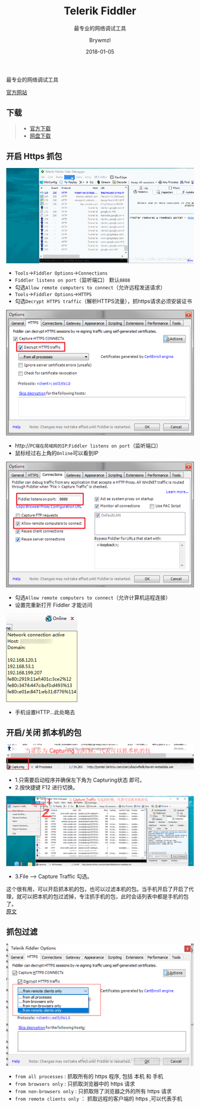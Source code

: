 ﻿---
layout:     post
title:      Telerik Fiddler
subtitle:   最专业的网络调试工具
date:       2018-01-05
author:     Brywmzl
header-img: img/Fiddler/banner_promotional_section.png
catalog: true
tags:
    - Telerik Fiddler
    - 网络
---
最专业的网络调试工具

<!--more-->

[官方网站](https://www.telerik.com/fiddler)  

## 下载
>- [官方下载](https://telerik-fiddler.s3.amazonaws.com/fiddler/FiddlerSetup.exe)  
>- [网盘下载](https://pan.baidu.com/s/1pK8p2xt)  

## 开启 Https 抓包
![](https://github.com/Brywmzl/Brywmzl.github.io/raw/master/img/Fiddler/3.gif)  

* `Tools`->`Fiddler Options`->`Connections`
* `Fiddler listens on port`（监听端口） 默认`8888`
* 勾选`Allow remote computers to connect`（允许远程发送请求）
* `Tools`->`Fiddler Options`->`HTTPS`
* 勾选`Decrypt HTTPS traffic`（解析HTTPS流量），抓https请求必须安装证书

![](https://github.com/Brywmzl/Brywmzl.github.io/raw/master/img/Fiddler/0.png)  
* http://`PC端在局域网的IP`:`Fiddler listens on port`（监听端口）
* 鼠标经过右上角的`Online`可以看到IP

![](https://github.com/Brywmzl/Brywmzl.github.io/raw/master/img/Fiddler/1.png)  
* 勾选`Allow remote computers to connect`（允许计算机运程连接）
* 设置完重新打开 Fiddler 才能访问

![](https://github.com/Brywmzl/Brywmzl.github.io/raw/master/img/Fiddler/2.png) 
* 手机设置HTTP...此处略去

## 开启/关闭 抓本机的包
![](https://github.com/Brywmzl/Brywmzl.github.io/raw/master/img/Fiddler/5.png)  
* 1.只需要启动程序并确保左下角为 Capturing状态 即可。
* 2.按快捷键 F12 进行切换。  

![](https://github.com/Brywmzl/Brywmzl.github.io/raw/master/img/Fiddler/6.png)  
* 3.File –> Capture Traffic 勾选。  

这个很有用，可以开启抓本机的包，也可以过滤本机的包。当手机开启了开启了代理，就可以把本机的包过滤掉，专注抓手机的包，此时会话列表中都是手机的包了。  
[原文](https://blog.csdn.net/zhaoyanjun6/article/details/72956016)  

## 抓包过滤
![](https://github.com/Brywmzl/Brywmzl.github.io/raw/master/img/Fiddler/4.png)  
* `from all processes` : 抓取所有的 https 程序, 包括 本机 和 手机
* `from browsers only` : 只抓取浏览器中的 https 请求
* `from non-browsers only` : 只抓取除了浏览器之外的所有 https 请求
* `from remote clients only` ： 抓取远程的客户端的 https ,可以代表手机